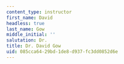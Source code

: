 ```yaml
---
content_type: instructor
first_name: David
headless: true
last_name: Gow
middle_initial: ''
salutation: Dr.
title: Dr. David Gow
uid: 085cca64-29bd-1de8-d937-fc3dd0852d6e
---
```

